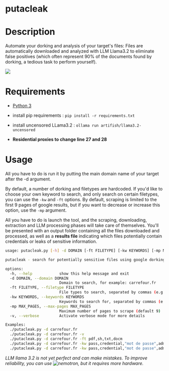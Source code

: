 # putacleak

# Description

Automate your dorking and analysis of your target's files: Files are automatically downloaded and analyzed with LLM Llama3.2 to eliminate false positives (which often represent 90% of the documents found by dorking, a tedious task to perform yourself).

![](https://i.ibb.co/hZ5j54r/Capture.png)

# Requirements

- [Python 3](https://www.python.org/download/releases/3.0/)

- install pip requirements : `pip install -r requirements.txt`

- install uncensored LLama3.2 : `ollama run artifish/llama3.2-uncensored`

- **Residential proxies to change line 27 and 28**


# Usage

All you have to do is run it by putting the main domain name of your target after the -d argument.

By default, a number of dorking and filetypes are hardcoded. If you'd like to choose your own keyword to search, and only search on certain filetypes, you can use the `-kw` and `-ft` options. 
By default, scraping is limited to the first 9 pages of google results, but if you want to decrease or increase this option, use the `-mp` argument.

All you have to do is launch the tool, and the scraping, downloading, extraction and LLM processing phases will take care of themselves. You'll be presented with an output folder containing all the files downloaded and processed, as well as a **results file** indicating which files potentially contain credentials or leaks of sensitive information. 

```bash
usage: putacleak.py [-h] -d DOMAIN [-ft FILETYPE] [-kw KEYWORDS] [-mp MAX_PAGES] [-v]

putacleak - search for potentially sensitive files using google dorking and then analyze their content with LLM

options:
  -h, --help            show this help message and exit
  -d DOMAIN, --domain DOMAIN
                        Domain to search, for example: carrefour.fr
  -ft FILETYPE, --filetype FILETYPE
                        File types to search, separated by commas (e.g.: pdf,docx,doc)
  -kw KEYWORDS, --keywords KEYWORDS
                        Keywords to search for, separated by commas (e.g.: creds,"mot de passe",admin)
  -mp MAX_PAGES, --max-pages MAX_PAGES
                        Maximum number of pages to scrape (default 9)
  -v, --verbose         Activate verbose mode for more details

Examples:
  ./putacleak.py -d carrefour.fr
  ./putacleak.py -d carrefour.fr -v
  ./putacleak.py -d carrefour.fr -ft pdf,sh,txt,docm
  ./putacleak.py -d carrefour.fr -kw pass,credential,"mot de passe",administrator
  ./putacleak.py -d carrefour.fr -kw pass,credential,"mot de passe",administrator -ft pdf,sh,txt,docm -mp 13
```

*LLM llama 3.2 is not yet perfect and can make mistakes. To improve reliability, you can use ![nemotron](https://ollama.com/library/nemotron), but it requires more hardware.*
